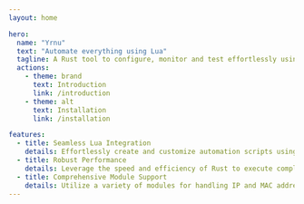```yaml
---
layout: home

hero:
  name: "Yrnu"
  text: "Automate everything using Lua"
  tagline: A Rust tool to configure, monitor and test effortlessly using lua
  actions:
    - theme: brand
      text: Introduction
      link: /introduction
    - theme: alt
      text: Installation
      link: /installation

features:
  - title: Seamless Lua Integration
    details: Effortlessly create and customize automation scripts using the Lua programming language, tailored for network administration and cybersecurity tasks.
  - title: Robust Performance
    details: Leverage the speed and efficiency of Rust to execute complex automation tasks quickly and reliably, ensuring optimal performance in critical environments.
  - title: Comprehensive Module Support
    details: Utilize a variety of modules for handling IP and MAC addresses, constructing network traffic, configuring devices via SSH, and spawning different types of servers, all within a user-friendly interface.
---
```


